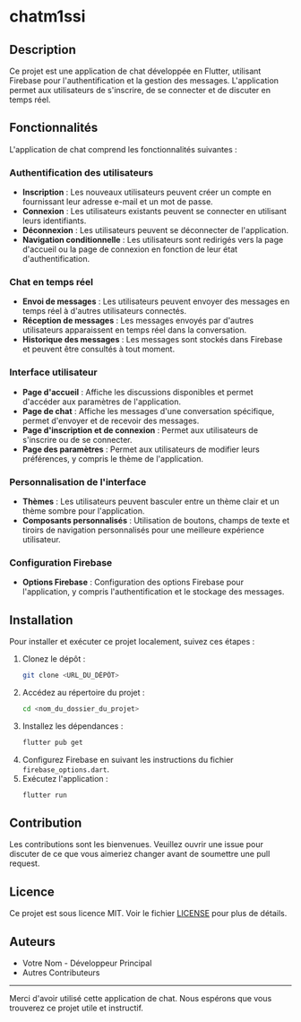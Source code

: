# chatm1ssi

## Description
Ce projet est une application de chat développée en Flutter, utilisant Firebase pour l'authentification et la gestion des messages. L'application permet aux utilisateurs de s'inscrire, de se connecter et de discuter en temps réel.

## Fonctionnalités
L'application de chat comprend les fonctionnalités suivantes :

### Authentification des utilisateurs
- **Inscription** : Les nouveaux utilisateurs peuvent créer un compte en fournissant leur adresse e-mail et un mot de passe.
- **Connexion** : Les utilisateurs existants peuvent se connecter en utilisant leurs identifiants.
- **Déconnexion** : Les utilisateurs peuvent se déconnecter de l'application.
- **Navigation conditionnelle** : Les utilisateurs sont redirigés vers la page d'accueil ou la page de connexion en fonction de leur état d'authentification.

### Chat en temps réel
- **Envoi de messages** : Les utilisateurs peuvent envoyer des messages en temps réel à d'autres utilisateurs connectés.
- **Réception de messages** : Les messages envoyés par d'autres utilisateurs apparaissent en temps réel dans la conversation.
- **Historique des messages** : Les messages sont stockés dans Firebase et peuvent être consultés à tout moment.

### Interface utilisateur
- **Page d'accueil** : Affiche les discussions disponibles et permet d'accéder aux paramètres de l'application.
- **Page de chat** : Affiche les messages d'une conversation spécifique, permet d'envoyer et de recevoir des messages.
- **Page d'inscription et de connexion** : Permet aux utilisateurs de s'inscrire ou de se connecter.
- **Page des paramètres** : Permet aux utilisateurs de modifier leurs préférences, y compris le thème de l'application.

### Personnalisation de l'interface
- **Thèmes** : Les utilisateurs peuvent basculer entre un thème clair et un thème sombre pour l'application.
- **Composants personnalisés** : Utilisation de boutons, champs de texte et tiroirs de navigation personnalisés pour une meilleure expérience utilisateur.

### Configuration Firebase
- **Options Firebase** : Configuration des options Firebase pour l'application, y compris l'authentification et le stockage des messages.

## Installation
Pour installer et exécuter ce projet localement, suivez ces étapes :

1. Clonez le dépôt :
    ```bash
    git clone <URL_DU_DÉPÔT>
    ```
2. Accédez au répertoire du projet :
    ```bash
    cd <nom_du_dossier_du_projet>
    ```
3. Installez les dépendances :
    ```bash
    flutter pub get
    ```
4. Configurez Firebase en suivant les instructions du fichier `firebase_options.dart`.
5. Exécutez l'application :
    ```bash
    flutter run
    ```

## Contribution
Les contributions sont les bienvenues. Veuillez ouvrir une issue pour discuter de ce que vous aimeriez changer avant de soumettre une pull request.

## Licence
Ce projet est sous licence MIT. Voir le fichier [LICENSE](LICENSE) pour plus de détails.

## Auteurs
- Votre Nom - Développeur Principal
- Autres Contributeurs

---

Merci d'avoir utilisé cette application de chat. Nous espérons que vous trouverez ce projet utile et instructif.

